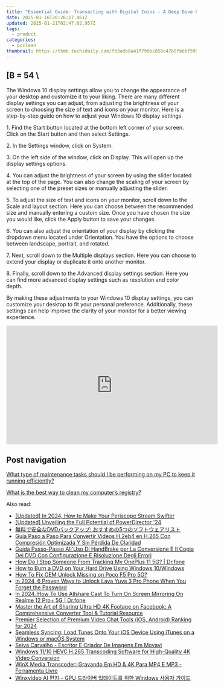 ```yaml
---
title: "Essential Guide: Transacting with Digital Coins - A Deep Dive by YL Computing"
date: 2025-01-16T20:26:17.461Z
updated: 2025-01-21T02:47:02.957Z
tags:
  - product
categories:
  - pcclean
thumbnail: https://thmb.techidaily.com/f33adb8a41f790bc858c47b5fb66f5998fe40f1007e9c52f968a63abc439ec92.jpg
---
```


## \[B = 54 \

The Windows 10 display settings allow you to change the appearance of your desktop and customize it to your liking. There are many different display settings you can adjust, from adjusting the brightness of your screen to choosing the size of text and icons on your monitor. Here is a step-by-step guide on how to adjust your Windows 10 display settings. 

1\. Find the Start button located at the bottom left corner of your screen. Click on the Start button and then select Settings.

2\. In the Settings window, click on System.

3\. On the left side of the window, click on Display. This will open up the display settings options. 

4\. You can adjust the brightness of your screen by using the slider located at the top of the page. You can also change the scaling of your screen by selecting one of the preset sizes or manually adjusting the slider.

5\. To adjust the size of text and icons on your monitor, scroll down to the Scale and layout section. Here you can choose between the recommended size and manually entering a custom size. Once you have chosen the size you would like, click the Apply button to save your changes.

6\. You can also adjust the orientation of your display by clicking the dropdown menu located under Orientation. You have the options to choose between landscape, portrait, and rotated.

7\. Next, scroll down to the Multiple displays section. Here you can choose to extend your display or duplicate it onto another monitor.

8\. Finally, scroll down to the Advanced display settings section. Here you can find more advanced display settings such as resolution and color depth. 

By making these adjustments to your Windows 10 display settings, you can customize your desktop to fit your personal preference. Additionally, these settings can help improve the clarity of your monitor for a better viewing experience.

<!-- affiliate ads begin -->
<iframe width="560" height="315" src="https://www.youtube.com/embed/qmQjRcnaq9g?si=jadcGtXemUAlKOTa" title="YouTube video player" frameborder="0" allow="accelerometer; autoplay; clipboard-write; encrypted-media; gyroscope; picture-in-picture; web-share" referrerpolicy="strict-origin-when-cross-origin" allowfullscreen></iframe>
<!-- affiliate ads end -->

## Post navigation

[What type of maintenance tasks should I be performing on my PC to keep it running efficiently?](https://tools.techidaily.com/pcclean/products/)

[What is the best way to clean my computer’s registry?](https://tools.techidaily.com/pcclean/products/)

<ins class="adsbygoogle"
     style="display:block"
     data-ad-format="autorelaxed"
     data-ad-client="ca-pub-7571918770474297"
     data-ad-slot="1223367746"></ins>

<ins class="adsbygoogle"
     style="display:block"
     data-ad-client="ca-pub-7571918770474297"
     data-ad-slot="8358498916"
     data-ad-format="auto"
     data-full-width-responsive="true"></ins>

<span class="atpl-alsoreadstyle">Also read:</span>
<div><ul>
<li><a href="https://fox-direct.techidaily.com/updated-in-2024-how-to-make-your-periscope-stream-swifter/"><u>[Updated] In 2024, How to Make Your Periscope Stream Swifter</u></a></li>
<li><a href="https://fox-direct.techidaily.com/updated-unveiling-the-full-potential-of-powerdirector-24/"><u>[Updated] Unveiling the Full Potential of PowerDirector '24</u></a></li>
<li><a href="https://discover-amazing.techidaily.com/dvd-5/"><u>無料で安全なDVDバックアップ: おすすめの5つのソフトウェアリスト</u></a></li>
<li><a href="https://discover-amazing.techidaily.com/guia-paso-a-paso-para-convertir-videos-h2eb4-en-h265-con-compresion-optimizada-y-sin-perdida-de-claridad/"><u>Guía Paso a Paso Para Convertir Videos H.2eb4 en H.265 Con Compresión Optimizada Y Sin Pérdida De Claridad</u></a></li>
<li><a href="https://discover-amazing.techidaily.com/guida-passo-passo-alluso-di-handbrake-per-la-conversione-e-il-copia-dei-dvd-con-configurazione-e-risoluzione-degli-errori/"><u>Guida Passo-Passo All'Uso Di HandBrake per La Conversione E Il Copia Dei DVD Con Configurazione E Risoluzione Degli Errori</u></a></li>
<li><a href="https://android-location-track.techidaily.com/how-do-i-stop-someone-from-tracking-my-oneplus-11-5g-drfone-by-drfone-virtual-android/"><u>How Do I Stop Someone From Tracking My OnePlus 11 5G? | Dr.fone</u></a></li>
<li><a href="https://discover-amazing.techidaily.com/how-to-burn-a-dvd-on-your-hard-drive-using-windows-10windows/"><u>How to Burn a DVD on Your Hard Drive Using Windows 10/Windows</u></a></li>
<li><a href="https://easy-unlock-android.techidaily.com/how-to-fix-oem-unlock-missing-on-poco-f5-pro-5g-by-drfone-android/"><u>How To Fix OEM Unlock Missing on Poco F5 Pro 5G?</u></a></li>
<li><a href="https://android-unlock.techidaily.com/in-2024-6-proven-ways-to-unlock-lava-yuva-3-pro-phone-when-you-forget-the-password-by-drfone-android/"><u>In 2024, 6 Proven Ways to Unlock Lava Yuva 3 Pro Phone When You Forget the Password</u></a></li>
<li><a href="https://screen-mirror.techidaily.com/in-2024-how-to-use-allshare-cast-to-turn-on-screen-mirroring-on-realme-12-proplus-5g-drfone-by-drfone-android/"><u>In 2024, How To Use Allshare Cast To Turn On Screen Mirroring On Realme 12 Pro+ 5G | Dr.fone</u></a></li>
<li><a href="https://some-knowledge.techidaily.com/master-the-art-of-sharing-ultra-hd-4k-footage-on-facebook-a-comprehensive-converter-tool-and-tutorial-resource/"><u>Master the Art of Sharing Ultra HD 4K Footage on Facebook: A Comprehensive Converter Tool & Tutorial Resource</u></a></li>
<li><a href="https://on-screen-recording.techidaily.com/premier-selection-of-premium-video-chat-tools-ios-android-ranking-for-2024/"><u>Premier Selection of Premium Video Chat Tools (iOS, Android) Ranking for 2024</u></a></li>
<li><a href="https://discover-amazing.techidaily.com/seamless-syncing-load-tunes-onto-your-ios-device-using-itunes-on-a-windows-or-macos-system/"><u>Seamless Syncing: Load Tunes Onto Your iOS Device Using iTunes on a Windows or macOS System</u></a></li>
<li><a href="https://technical-tips.techidaily.com/seiva-carvalho-escritor-e-criador-de-imagens-em-movavi/"><u>Seiva Carvalho - Escritor E Criador De Imagens Em Movavi</u></a></li>
<li><a href="https://discover-amazing.techidaily.com/windows-1110-hevc-h265-transcoding-software-for-high-quality-4k-video-conversion/"><u>Windows 11/10 HEVC H.265 Transcoding Software for High-Quality 4K Video Conversion</u></a></li>
<li><a href="https://discover-amazing.techidaily.com/winx-media-transcoder-gravando-em-hd-and-4k-para-mp4-e-mp3-ferramenta-livre/"><u>WinX Media Transcoder: Gravando Em HD & 4K Para MP4 E MP3 - Ferramenta Livre</u></a></li>
<li><a href="https://discover-amazing.techidaily.com/winxvideo-ai-gpu-windows/"><u>Winxvideo AI 편지 - GPU 드라이버 업데이트를 위한 Windows 사용자 가이드</u></a></li>
</ul></div>

